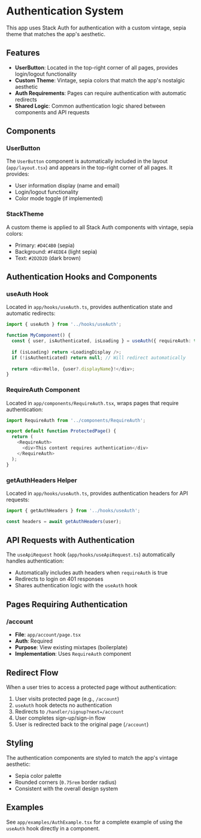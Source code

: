 # Authentication System

This app uses Stack Auth for authentication with a custom vintage, sepia theme that matches the app's aesthetic.

## Features

- **UserButton**: Located in the top-right corner of all pages, provides login/logout functionality
- **Custom Theme**: Vintage, sepia colors that match the app's nostalgic aesthetic
- **Auth Requirements**: Pages can require authentication with automatic redirects
- **Shared Logic**: Common authentication logic shared between components and API requests

## Components

### UserButton
The `UserButton` component is automatically included in the layout (`app/layout.tsx`) and appears in the top-right corner of all pages. It provides:
- User information display (name and email)
- Login/logout functionality
- Color mode toggle (if implemented)

### StackTheme
A custom theme is applied to all Stack Auth components with vintage, sepia colors:
- Primary: `#D4C4B0` (sepia)
- Background: `#F4EDE4` (light sepia)
- Text: `#2D2D2D` (dark brown)

## Authentication Hooks and Components

### useAuth Hook
Located in `app/hooks/useAuth.ts`, provides authentication state and automatic redirects:

```typescript
import { useAuth } from '../hooks/useAuth';

function MyComponent() {
  const { user, isAuthenticated, isLoading } = useAuth({ requireAuth: true });
  
  if (isLoading) return <LoadingDisplay />;
  if (!isAuthenticated) return null; // Will redirect automatically
  
  return <div>Hello, {user?.displayName}!</div>;
}
```

### RequireAuth Component
Located in `app/components/RequireAuth.tsx`, wraps pages that require authentication:

```typescript
import RequireAuth from '../components/RequireAuth';

export default function ProtectedPage() {
  return (
    <RequireAuth>
      <div>This content requires authentication</div>
    </RequireAuth>
  );
}
```

### getAuthHeaders Helper
Located in `app/hooks/useAuth.ts`, provides authentication headers for API requests:

```typescript
import { getAuthHeaders } from '../hooks/useAuth';

const headers = await getAuthHeaders(user);
```

## API Requests with Authentication

The `useApiRequest` hook (`app/hooks/useApiRequest.ts`) automatically handles authentication:
- Automatically includes auth headers when `requireAuth` is true
- Redirects to login on 401 responses
- Shares authentication logic with the `useAuth` hook

## Pages Requiring Authentication

### /account
- **File**: `app/account/page.tsx`
- **Auth**: Required
- **Purpose**: View existing mixtapes (boilerplate)
- **Implementation**: Uses `RequireAuth` component

## Redirect Flow

When a user tries to access a protected page without authentication:

1. User visits protected page (e.g., `/account`)
2. `useAuth` hook detects no authentication
3. Redirects to `/handler/signup?next=/account`
4. User completes sign-up/sign-in flow
5. User is redirected back to the original page (`/account`)

## Styling

The authentication components are styled to match the app's vintage aesthetic:
- Sepia color palette
- Rounded corners (`0.75rem` border radius)
- Consistent with the overall design system

## Examples

See `app/examples/AuthExample.tsx` for a complete example of using the `useAuth` hook directly in a component. 